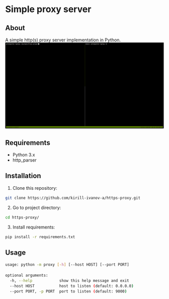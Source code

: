 # Simple proxy server
## About
A simple http(s) proxy server implementation in Python.
![](https://github.com/kirill-ivanov-a/https-proxy/blob/main/examples/httpbin.gif)
## Requirements

- Python 3.x
- http_parser

## Installation
1. Clone this repository:
```bash
git clone https://github.com/kirill-ivanov-a/https-proxy.git
```
2. Go to project directory:
```bash
cd https-proxy/
```
3. Install requirements:
```bash
pip install -r requirements.txt
```
## Usage
```bash
usage: python -m proxy [-h] [--host HOST] [--port PORT]

optional arguments:
  -h, --help            show this help message and exit
  --host HOST           host to listen (default: 0.0.0.0)
  --port PORT, -p PORT  port to listen (default: 9000)
```
